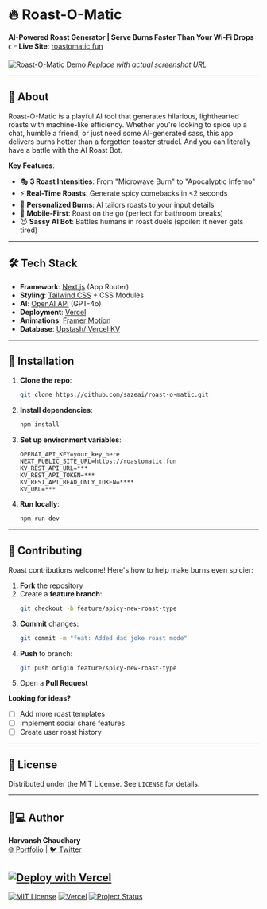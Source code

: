
# 🔥 Roast-O-Matic 

**AI-Powered Roast Generator | Serve Burns Faster Than Your Wi-Fi Drops**  
👉 **Live Site**: [roastomatic.fun](https://www.roastomatic.fun)  

![Roast-O-Matic Demo](https://roastomatic.fun/og-image.jpg) *Replace with actual screenshot URL*

---

## 🤖 About 
Roast-O-Matic is a playful AI tool that generates hilarious, lighthearted roasts with machine-like efficiency. Whether you're looking to spice up a chat, humble a friend, or just need some AI-generated sass, this app delivers burns hotter than a forgotten toaster strudel. And you can literally have a battle with the AI Roast Bot.

**Key Features**:
- 🎭 **3 Roast Intensities**: From "Microwave Burn" to "Apocalyptic Inferno"
- ⚡ **Real-Time Roasts**: Generate spicy comebacks in <2 seconds
- 🎯 **Personalized Burns**: AI tailors roasts to your input details
- 📱 **Mobile-First**: Roast on the go (perfect for bathroom breaks)
- 😈 **Sassy AI Bot**: Battles humans in roast duels (spoiler: it never gets tired)

---

## 🛠️ Tech Stack
- **Framework**: [Next.js](https://nextjs.org/) (App Router)
- **Styling**: [Tailwind CSS](https://tailwindcss.com/) + CSS Modules
- **AI**: [OpenAI API](https://openai.com/) (GPT-4o)
- **Deployment**: [Vercel](https://vercel.com/)
- **Animations**: [Framer Motion](https://www.framer.com/motion/)
- **Database**: [Upstash/ Vercel KV](https://upstash.com/)

---

## 🚀 Installation
1. **Clone the repo**:
   ```bash
   git clone https://github.com/sazeai/roast-o-matic.git
   ```
2. **Install dependencies**:
   ```bash
   npm install
   ```
3. **Set up environment variables**:
   ```env
   OPENAI_API_KEY=your_key_here
   NEXT_PUBLIC_SITE_URL=https://roastomatic.fun
   KV_REST_API_URL=***
   KV_REST_API_TOKEN=***
   KV_REST_API_READ_ONLY_TOKEN=****
   KV_URL=***
   ```
4. **Run locally**:
   ```bash
   npm run dev
   ```

---

## 🤝 Contributing 
Roast contributions welcome! Here's how to help make burns even spicier:

1. **Fork** the repository
2. Create a **feature branch**: 
   ```bash
   git checkout -b feature/spicy-new-roast-type
   ```
3. **Commit** changes:
   ```bash
   git commit -m "feat: Added dad joke roast mode"
   ```
4. **Push** to branch:
   ```bash
   git push origin feature/spicy-new-roast-type
   ```
5. Open a **Pull Request**

**Looking for ideas?**  
- [ ] Add more roast templates  
- [ ] Implement social share features  
- [ ] Create user roast history  

---

## 📜 License  
Distributed under the MIT License. See `LICENSE` for details.

---

## 👨💻 Author  
**Harvansh Chaudhary**  
[🌐 Portfolio](https://harvansh-chaudhary.vercel.app) | 
[🐦 Twitter](https://x.com/AINotSoSmart)

[![Deploy with Vercel](https://vercel.com/button)](https://vercel.com/import/project?template=https://github.com/sazeai/roast-o-matic.git)
---

[![MIT License](https://img.shields.io/badge/License-MIT-green.svg)](https://choosealicense.com/licenses/mit/)
[![Vercel](https://img.shields.io/badge/Deployed%20on-Vercel-black.svg)](https://vercel.com)
[![Project Status](https://img.shields.io/badge/Status-Roasting%20🔥-orange.svg)](https://roastomatic.fun)

